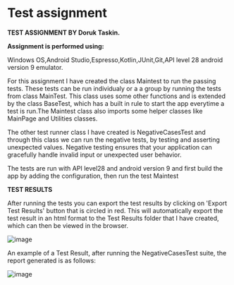 # Test assignment


<b>TEST ASSIGNMENT BY Doruk Taskin.

Assignment is performed using:</b>

Windows OS,Android Studio,Espresso,Kotlin,JUnit,Git,API level 28 android version 9 emulator.

For this assignment I have created the class Maintest to run the passing tests. These tests can be run individualy or a a group by running the tests from class MainTest.
This class uses some other functions and is extended by the class BaseTest, which has a built in rule to start the app everytime a test is run.The Maintest class also imports some helper classes like MainPage and Utilities classes.

The other test runner class I have created is NegativeCasesTest and through this class we can run the negative tests, by testing and asserting unexpected values.
Negative testing ensures that your application can gracefully handle invalid input or unexpected user behavior.

The tests are run with API level28 and android version 9 and first build the app by adding the configuration, then run the test Maintest


<b>TEST RESULTS</b>

After running the tests you can export the test results by clicking on 'Export Test Results' button that is circled in red. This will automatically export
the test result in an html format to the Test Results folder that I have created, which can then be viewed in the browser.

![image](https://user-images.githubusercontent.com/32645994/141430286-beb648a9-1b4d-47f5-ac1b-519b34522fe6.png)




An example of a Test Result, after running the NegativeCasesTest suite, the report generated is as follows:

![image](https://user-images.githubusercontent.com/32645994/141385763-11197f58-bcef-45a4-b640-fa2289ab9a8b.png)


